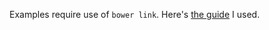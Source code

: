 Examples require use of `bower link`. Here's [the guide][bower-link] I used.

[bower-link]: https://oncletom.io/2013/live-development-bower-component/